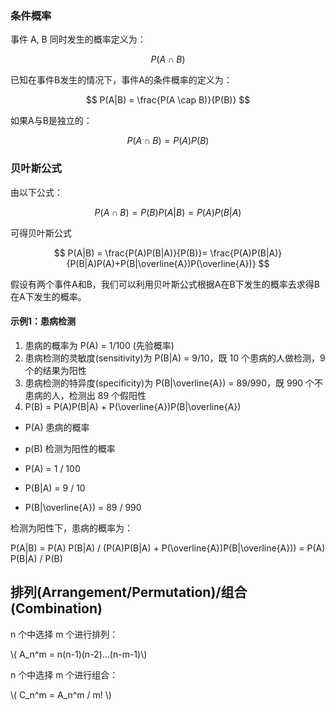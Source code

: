 ### 条件概率

事件 A, B 同时发生的概率定义为：

$$ P(A \cap B) $$

已知在事件B发生的情况下，事件A的条件概率的定义为：

$$ P(A|B) = \frac{P(A \cap B)}{P(B)} $$

如果A与B是独立的：

$$ P(A \cap B) = P(A)P(B) $$

### 贝叶斯公式

由以下公式：

$$ P(A \cap B) = P(B)P(A|B) = P(A)P(B|A) $$

可得贝叶斯公式

$$
P(A|B) = \frac{P(A)P(B|A)}{P(B)}= \frac{P(A)P(B|A)}{P(B|A)P(A)+P(B|\overline{A})P(\overline{A})}
$$

假设有两个事件A和B，我们可以利用贝叶斯公式根据A在B下发生的概率去求得B在A下发生的概率。

#### 示例1：患病检测

1. 患病的概率为 P(A) = 1/100 (先验概率)
2. 患病检测的灵敏度(sensitivity)为 P(B|A) = 9/10，既 10 个患病的人做检测，9 个的结果为阳性
3. 患病检测的特异度(specificity)为 P(B|\overline{A}) = 89/990，既 990 个不患病的人，检测出 89 个假阳性
4. P(B) = P(A)P(B|A) + P(\overline{A})P(B|\overline{A})

* P(A) 患病的概率
* p(B) 检测为阳性的概率

* P(A) = 1 / 100
* P(B|A) = 9 / 10
* P(B|\overline{A}) = 89 / 990

检测为阳性下，患病的概率为：

P(A|B) = P(A) P(B|A) / (P(A)P(B|A) + P(\overline{A})P(B|\overline{A})) = P(A) P(B|A) / P(B)

## 排列(Arrangement/Permutation)/组合(Combination)

n 个中选择 m 个进行排列：

\\( A_n^m  = n(n-1)(n-2)...(n-m-1)\\)

n 个中选择 m 个进行组合：

\\( C_n^m = A_n^m / m! \\)
